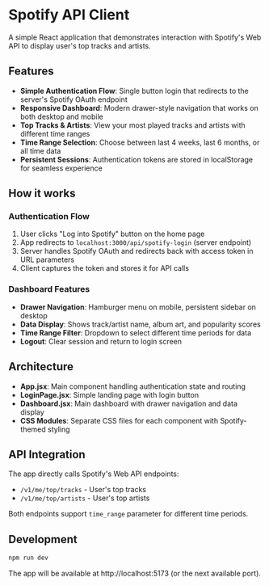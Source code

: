 # Spotify API Client

A simple React application that demonstrates interaction with Spotify's Web API to display user's top tracks and artists.

## Features

- **Simple Authentication Flow**: Single button login that redirects to the server's Spotify OAuth endpoint
- **Responsive Dashboard**: Modern drawer-style navigation that works on both desktop and mobile
- **Top Tracks & Artists**: View your most played tracks and artists with different time ranges
- **Time Range Selection**: Choose between last 4 weeks, last 6 months, or all time data
- **Persistent Sessions**: Authentication tokens are stored in localStorage for seamless experience

## How it works

### Authentication Flow

1. User clicks "Log into Spotify" button on the home page
2. App redirects to `localhost:3000/api/spotify-login` (server endpoint)
3. Server handles Spotify OAuth and redirects back with access token in URL parameters
4. Client captures the token and stores it for API calls

### Dashboard Features

- **Drawer Navigation**: Hamburger menu on mobile, persistent sidebar on desktop
- **Data Display**: Shows track/artist name, album art, and popularity scores
- **Time Range Filter**: Dropdown to select different time periods for data
- **Logout**: Clear session and return to login screen

## Architecture

- **App.jsx**: Main component handling authentication state and routing
- **LoginPage.jsx**: Simple landing page with login button
- **Dashboard.jsx**: Main dashboard with drawer navigation and data display
- **CSS Modules**: Separate CSS files for each component with Spotify-themed styling

## API Integration

The app directly calls Spotify's Web API endpoints:

- `/v1/me/top/tracks` - User's top tracks
- `/v1/me/top/artists` - User's top artists

Both endpoints support `time_range` parameter for different time periods.

## Development

```bash
npm run dev
```

The app will be available at http://localhost:5173 (or the next available port).
